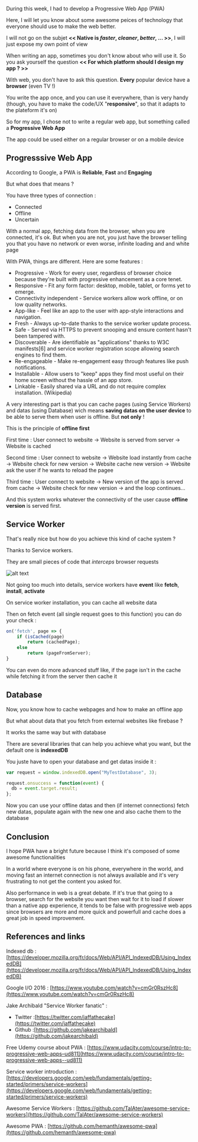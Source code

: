 During this week, I had to develop a Progressive Web App (PWA)

Here, I will let you know about some awesome peices of technology that everyone should use to make the web better.

I will not go on the subjet **<< Native is _faster_, _cleaner_, _better_, ... >>**, I
    will just expose my own point of view

When writing an app, sometimes you don't know about who will use it. So you ask yourself the question **<< For    which platform should I design my app ? >>**

With web, you don't have to ask this question. **Every** popular device have a **browser**
(even TV !)

You write the app once, and you can use it everywhere, than is very handy (though, you have to make the code/UX
    "**responsive**", so that it adapts to the plateform it's on)

So for my app, I chose not to write a regular web app, but something called a **Progressive Web        App**

The app could be used either on a regular browser or on a mobile device

## Progresssive Web App

According to Google, a PWA is **Reliable**, **Fast** and **Engaging**

But what does that means ?

You have three types of connection :

* Connected
* Offline
* Uncertain

With a normal app, fetching data from the browser, when you are connected, it's ok. But when you are not, you just
    have the browser telling you that you have no network or even worse, infinite loading and and white page

With PWA, things are different. Here are some features :

* Progressive - Work for every user, regardless of browser choice because they're built with progressive        enhancement as a core tenet.
* Responsive - Fit any form factor: desktop, mobile, tablet, or forms yet to emerge.
* Connectivity independent - Service workers allow work offline, or on low quality networks.
* App-like - Feel like an app to the user with app-style interactions and navigation.
* Fresh - Always up-to-date thanks to the service worker update process.
* Safe - Served via HTTPS to prevent snooping and ensure content hasn't been tampered with.
* Discoverable - Are identifiable as "applications" thanks to W3C manifests[6] and service worker registration        scope allowing search engines to find them.
* Re-engageable - Make re-engagement easy through features like push notifications.
* Installable - Allow users to "keep" apps they find most useful on their home screen without the hassle of an app        store.
* Linkable - Easily shared via a URL and do not require complex installation.
        (Wikipedia)

A very interesting part is that you can cache pages (using Service Workers) and datas (using Database) wich means
    **saving datas on the user device** to be able to serve them when user is offline. But **not        only** !

This is the principle of **offline first**

First time : User connect to website -> Website is served from server -> Website is cached

Second time : User connect to website -> Website load instantly from cache -> Website check for new version ->
    Website cache new version -> Website ask the user if he wants to reload the pagee

Third time : User connect to website -> New version of the app is served from cache -> Website check for new
    version -> and the loop continues...

And this system works whatever the connectivity of the user cause **offline version** is served first.

## Service Worker

That's really nice but how do you achieve this kind of cache system ?

Thanks to Service workers.

They are small pieces of code that _interceps_ browser requests

![alt text](https://infrequently.org/14/html5devconf_oct/images/sw_model.png "Service worker image")

Not going too much into details, service workers have **event** like **fetch**, **install**,
    **activate**

On service worker installation, you can cache all website data

Then on fetch event (all single request goes to this function) you can do your check :

```js
on('fetch', page => {
    if (isCached(page)
        return (cachedPage);
    else
        return (pageFromServer);
}
```

You can even do more advanced stuff like, if the page isn't in the cache while fetching it from the server then cache
    it

## Database

Now, you know how to cache webpages and how to make an offline app

But what about data that you fetch from external websites like firebase ?

It works the same way but with database

There are several libraries that can help you achieve what you want, but the default one is
    **indexedDB**

You juste have to open your database and get datas inside it :

```js
var request = window.indexedDB.open("MyTestDatabase", 3);

request.onsuccess = function(event) {
  db = event.target.result;
};
```

Now you can use your offline datas and then (if internet connections) fetch new datas, populate again with the new
    one and also cache them to the database

## Conclusion

I hope PWA have a bright future because I think it's composed of some awesome functionalities

In a world where everyone is on his phone, everywhere in the world, and moving fast an internet connection is not
    always available and it's very frustrating to not get the content you asked for.

Also performance in web is a great debate. If it's true that going to a browser, search for the website you want
    then wait for it to load if slower than a native app experience, it tends to be false with progressive web apps
    since browsers are more and more quick and powerfull and cache does a great job in speed improvement.

## References and links

Indexed db : [https://developer.mozilla.org/fr/docs/Web/API/API_IndexedDB/Using_IndexedDB](https://developer.mozilla.org/fr/docs/Web/API/API_IndexedDB/Using_IndexedDB)

Google I/O 2016 : [https://www.youtube.com/watch?v=cmGr0RszHc8](https://www.youtube.com/watch?v=cmGr0RszHc8)

Jake Archibald "Service Worker fanatic" :

* Twitter :[https://twitter.com/jaffathecake](https://twitter.com/jaffathecake)
* Github :[https://github.com/jakearchibald](https://github.com/jakearchibald)

Free Udemy course about PWA : [https://www.udacity.com/course/intro-to-progressive-web-apps–ud811](https://www.udacity.com/course/intro-to-progressive-web-apps--ud811)

Service worker introduction : [https://developers.google.com/web/fundamentals/getting-started/primers/service-workers](https://developers.google.com/web/fundamentals/getting-started/primers/service-workers)

Awesome Service Workers : [https://github.com/TalAter/awesome-service-workers](https://github.com/TalAter/awesome-service-workers)

Awesome PWA : [https://github.com/hemanth/awesome-pwa](https://github.com/hemanth/awesome-pwa)

